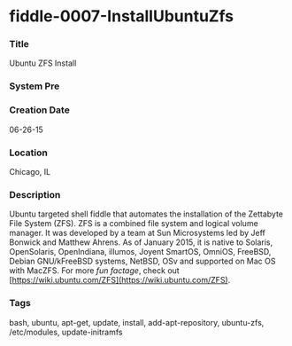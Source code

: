 fiddle-0007-InstallUbuntuZfs
======

### Title

Ubuntu ZFS Install


### System Pre

### Creation Date

06-26-15


### Location

Chicago, IL


### Description

Ubuntu targeted shell fiddle that automates the installation of the Zettabyte File System (ZFS). ZFS is a
combined file system and logical volume manager. It was developed by a team at Sun Microsystems
led by Jeff Bonwick and Matthew Ahrens.  As of January 2015, it is native to Solaris, OpenSolaris,
OpenIndiana, illumos, Joyent SmartOS, OmniOS, FreeBSD, Debian GNU/kFreeBSD systems, NetBSD,
OSv and supported on Mac OS with MacZFS.  For more _fun factage_, check out
[https://wiki.ubuntu.com/ZFS](https://wiki.ubuntu.com/ZFS).


### Tags

bash, ubuntu, apt-get, update, install, add-apt-repository, ubuntu-zfs, /etc/modules, update-initramfs
